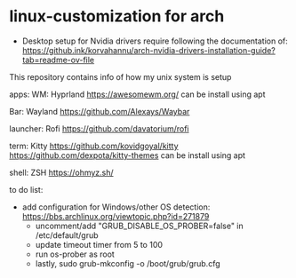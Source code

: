 # linux-customization for arch

- Desktop setup for Nvidia drivers require following the documentation of:
https://github.ink/korvahannu/arch-nvidia-drivers-installation-guide?tab=readme-ov-file

This repository contains info of how my unix system is setup

apps:
WM: Hyprland
https://awesomewm.org/
can be install using apt

Bar: Wayland 
https://github.com/Alexays/Waybar

launcher: Rofi
https://github.com/davatorium/rofi

term: Kitty
https://github.com/kovidgoyal/kitty
https://github.com/dexpota/kitty-themes
can be install using apt

shell: ZSH
https://ohmyz.sh/


to do list:
- add configuration for Windows/other OS detection: https://bbs.archlinux.org/viewtopic.php?id=271879
  - uncomment/add "GRUB_DISABLE_OS_PROBER=false" in /etc/default/grub
  - update timeout timer from 5 to 100
  - run os-prober as root
  - lastly, sudo grub-mkconfig -o /boot/grub/grub.cfg
